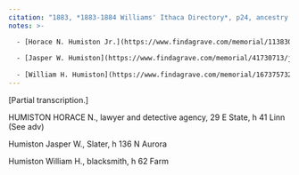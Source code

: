 ```yaml
---
citation: "1883, *1883-1884 Williams' Ithaca Directory*, p24, ancestry.com."
notes: >-

  - [Horace N. Humiston Jr.](https://www.findagrave.com/memorial/113830259/horace-n-humiston) (11 Aug 1826 to 29 Jun 1889), the son of [Reverend Horace N. Humiston Sr.](https://www.findagrave.com/memorial/113971483/horace-n-humiston) (08 Jun 1806 to 26 Feb 1888), previous owner of 475 Brooktondale Road. 
  
  - [Jasper W. Humiston](https://www.findagrave.com/memorial/41730713/jasper-w-humiston) (02 Dec 1855 to 19 Nov 1915), son of Horace Humiston Jr., and "for many years a slate and tile roofer" (20 Nov 1915, Ithaca Daily News, Ithaca NY, p5). 
  
  - [William H. Humiston](https://www.findagrave.com/memorial/167375732/william-h-humiston) (19 Sep 1850 to 21 Mar 1925), son of Horace Humiston Jr., listed here as a blacksmith, he was also a slater like Jasper.
---
```

[Partial transcription.]

HUMISTON HORACE N., lawyer and detective agency, 29 E State, h 41 Linn (See adv)

Humiston Jasper W., Slater, h 136 N Aurora

Humiston William H., blacksmith, h 62 Farm
